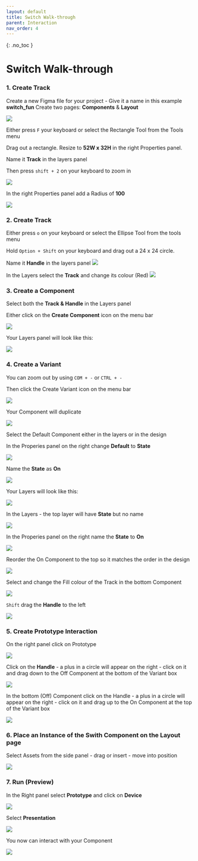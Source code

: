 ```yaml
---
layout: default
title: Switch Walk-through
parent: Interaction
nav_order: 4
---
```


{: .no_toc }

# Switch Walk-through


### 1. Create Track

Create a new Figma file for your project - Give it a name in this example **switch_fun** Create two pages: **Components** & **Layout**

![](../images/switch_images/switch_2.png)

Either press `F` your keyboard or select the Rectangle Tool from the Tools menu

Drag out a rectangle. Resize to **52W x 32H** in the right Properties panel.

Name it **Track** in the layers panel
 
Then press `shift + 2` on your keyboard to zoom in

![](../images/switch_images/switch_3.png)

In the right Properties panel add a Radius of **100**

![](../images/switch_images/switch_4.png)

### 2. Create Track

Either press `o` on your keyboard or select the Ellipse Tool from the tools menu

Hold `Option + Shift` on your keyboard and drag out a 24 x 24 circle.

Name it **Handle** in the layers panel
![](../images/switch_images/switch_6.png)

In the Layers select the **Track** and change its colour (Red)
![](../images/switch_images/switch_7.png)


### 3. Create a Component

Select both the **Track & Handle** in the Layers panel

Either click on the **Create Component** icon on the menu bar

![](../images/switch_images/switch_8.png)

Your Layers panel will look like this:

![](../images/switch_images/switch_9.png)


### 4. Create a Variant
You can zoom out by using `COM + -` or `CTRL + -`

Then click the Create Variant icon on the menu bar

![](../images/switch_images/switch_11.png)

Your Component will duplicate

![](../images/switch_images/switch_13.png)

Select the Default Component either in the layers or in the design

In the Properies panel on the right change **Default** to **State**

![](../images/switch_images/switch_14.png)

Name the **State** as **On**

![](../images/switch_images/switch_15.png)

Your Layers will look like this:

![](../images/switch_images/switch_17.png)


In the Layers - the top layer will have **State** but no name

![](../images/switch_images/switch_18.png)

In the Properies panel on the right name the **State** to **On**

![](../images/switch_images/switch_19.png)


Reorder the On Component to the top so it matches the order in the design

![](../images/switch_images/re_ordeer.png)

Select and change the Fill colour of the Track in the bottom Component 

![](../images/switch_images/switch_22.png)


`Shift` drag the **Handle** to the left

![](../images/switch_images/drag.png)

### 5. Create Prototype Interaction

On the right panel click on Prototype

![](../images/switch_images/switch_32.png)

Click on the **Handle** - a plus in a circle will appear on the right  - click on it and drag down to the Off Component at the bottom of the Variant box

![](../images/switch_images/go_to_off.png)

In the bottom (Off) Component click on the Handle  - a plus in a circle will appear on the right  - click on it and drag up to the On Component at the top of the Variant box

![](../images/switch_images/go_to_on.png)

### 6. Place an Instance of the Swith Component on the Layout page

Select Assets from the side panel - drag or insert  - move into position

![](../images/switch_images/assest.png)


### 7. Run (Preview)

In the Right panel select **Prototype** and click on **Device**

![](../images/switch_images/switch_33.png)

Select **Presentation**

![](../images/switch_images/switch_34.png)

You now can interact with your Component

![](../images/switch_images/run.png)
